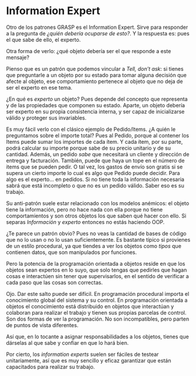 # Information Expert

Otro de los patrones GRASP es el Information Expert. Sirve para responder a la pregunta de _¿quién debería ocuparse de esto?_. Y la respuesta es: pues el que sabe de ello, el experto.

Otra forma de verlo: ¿qué objeto debería ser el que responde a este mensaje?

Pienso que es un patrón que podemos vincular a _Tell, don’t ask_: si tienes que preguntarle a un objeto por su estado para tomar alguna decisión que afecte al objeto, ese comportamiento pertenece al objeto que no deja de ser el experto en ese tema.

¿En qué es _experto_ un objeto? Pues depende del concepto que representa y de las propiedades que componen su estado. Aparte, un objeto debería ser experto en su propia consistencia interna, y ser capaz de inicializarse válido y proteger sus invariables.

Es muy fácil verlo con el clásico ejemplo de Pedido/Items. ¿A quién le preguntamos sobre el importe total? Pues al Pedido, porque al contener los Items puede sumar los importes de cada ítem. Y cada ítem, por su parte, podrá calcular su importe porque sabe de su precio unitario y de su cantidad. Además, un pedido _sabe_ que necesitará un cliente y dirección de entrega y facturación. También, puede que haya un tope en el número de items que se pueden pedir. O tal vez, los gastos de envío son gratis si se supera un cierto importe lo cual es algo que Pedido puede decidir. Para algo es el experto… en pedidos. Si no tiene toda la información necesaria sabrá que está incompleto o que no es un pedido válido. Saber eso es su trabajo.

Su anti-patrón suele estar relacionado con los modelos anémicos: el objeto tiene la información, pero no hace nada con ella porque no tiene comportamientos y son otros objetos los que saben qué hacer con ello. Si separas _Información_ y _experto_ entonces no estás haciendo OOP.

¿Te parece un patrón obvio? Pues no veas la cantidad de bases de código que no lo usan o no lo usan suficientemente. Es bastante típico si provienes de un estilo procedural, ya que tiendes a ver los objetos como _tipos_ que contienen datos, que son manipulados por funciones.

Pero la potencia de la programación orientada a objetos reside en que los objetos sean expertos en lo suyo, que solo tengas que pedirles que hagan cosas e interactúen sin tener que supervisarlos, en el sentido de verificar a cada paso que las cosas son correctas.

Ojo. Dar este salto puede ser difícil. En programación procedural importa el conocimiento global del sistema y su control. En programación orientada a objetos el conocimiento está distribuido en objetos que interactúan y colaboran para realizar el trabajo y tienen sus propias parcelas de control. Son dos formas de ver la programación. No son incompatibles, pero parten de puntos de vista diferentes.

Así que, en lo tocante a asignar responsabilidades a los objetos, tienes que dárselas al que sabe y confiar en que lo hará bien.

Por cierto, los _information experts_ suelen ser fáciles de testear unitariamente, así que es muy sencillo y eficaz garantizar que están capacitados para realizar su trabajo.